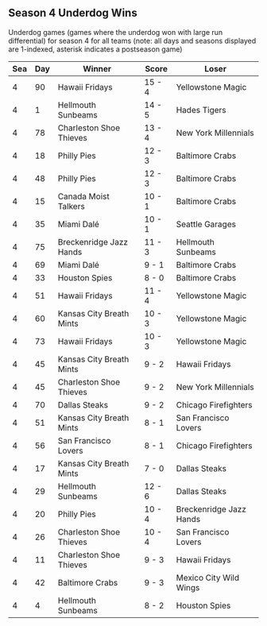 ## Season 4 Underdog Wins



Underdog games (games where the underdog won with large run differential) for season 4 for all teams (note: all days and seasons displayed are 1-indexed, asterisk indicates a postseason game)


| Sea | Day | Winner | Score | Loser | 
| ------ |------ |------ |------ |------ |
| 4 | 90 | Hawaii Fridays | 15 - 4 | Yellowstone Magic | 
| 4 | 1 | Hellmouth Sunbeams | 14 - 5 | Hades Tigers | 
| 4 | 78 | Charleston Shoe Thieves | 13 - 4 | New York Millennials | 
| 4 | 18 | Philly Pies | 12 - 3 | Baltimore Crabs | 
| 4 | 48 | Philly Pies | 12 - 3 | Baltimore Crabs | 
| 4 | 15 | Canada Moist Talkers | 10 - 1 | Baltimore Crabs | 
| 4 | 35 | Miami Dalé | 10 - 1 | Seattle Garages | 
| 4 | 75 | Breckenridge Jazz Hands | 11 - 3 | Hellmouth Sunbeams | 
| 4 | 69 | Miami Dalé | 9 - 1 | Baltimore Crabs | 
| 4 | 33 | Houston Spies | 8 - 0 | Baltimore Crabs | 
| 4 | 51 | Hawaii Fridays | 11 - 4 | Yellowstone Magic | 
| 4 | 60 | Kansas City Breath Mints | 10 - 3 | Yellowstone Magic | 
| 4 | 73 | Hawaii Fridays | 10 - 3 | Yellowstone Magic | 
| 4 | 45 | Kansas City Breath Mints | 9 - 2 | Hawaii Fridays | 
| 4 | 45 | Charleston Shoe Thieves | 9 - 2 | New York Millennials | 
| 4 | 70 | Dallas Steaks | 9 - 2 | Chicago Firefighters | 
| 4 | 51 | Kansas City Breath Mints | 8 - 1 | San Francisco Lovers | 
| 4 | 56 | San Francisco Lovers | 8 - 1 | Chicago Firefighters | 
| 4 | 17 | Kansas City Breath Mints | 7 - 0 | Dallas Steaks | 
| 4 | 29 | Hellmouth Sunbeams | 12 - 6 | Dallas Steaks | 
| 4 | 20 | Philly Pies | 10 - 4 | Breckenridge Jazz Hands | 
| 4 | 26 | Charleston Shoe Thieves | 10 - 4 | San Francisco Lovers | 
| 4 | 11 | Charleston Shoe Thieves | 9 - 3 | Hawaii Fridays | 
| 4 | 42 | Baltimore Crabs | 9 - 3 | Mexico City Wild Wings | 
| 4 | 4 | Hellmouth Sunbeams | 8 - 2 | Houston Spies | 


